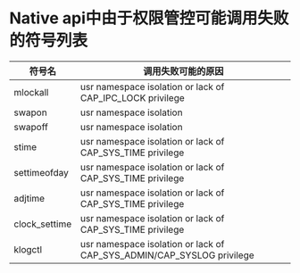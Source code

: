 # Native api中由于权限管控可能调用失败的符号列表

| 符号名 | 调用失败可能的原因 |
| --- | --- |
| mlockall | usr namespace isolation or lack of CAP_IPC_LOCK privilege |
| swapon | usr namespace isolation |
| swapoff | usr namespace isolation |
| stime | usr namespace isolation or lack of CAP_SYS_TIME privilege |
| settimeofday | usr namespace isolation or lack of CAP_SYS_TIME privilege |
| adjtime | usr namespace isolation or lack of CAP_SYS_TIME privilege |
| clock_settime | usr namespace isolation or lack of CAP_SYS_TIME privilege |
| klogctl | usr namespace isolation or lack of CAP_SYS_ADMIN/CAP_SYSLOG privilege |